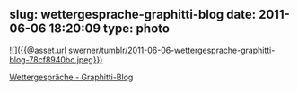 slug: wettergesprache-graphitti-blog
date: 2011-06-06 18:20:09
type: photo
---

[![]({{@asset.url swerner/tumblr/2011-06-06-wettergesprache-graphitti-blog-78cf8940bc.jpeg}})](http://www.graphitti-blog.de/2011/06/06/wettergesprache/)

[Wettergespräche - Graphitti-Blog](http://www.graphitti-blog.de/2011/06/06/wettergesprache/)
